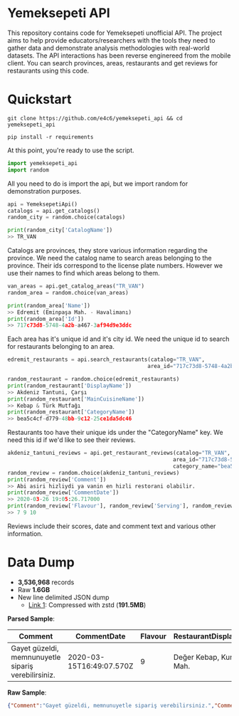 # Yemeksepeti API
This repository contains code for Yemeksepeti unofficial API. The project aims to help provide educators/researchers with the tools they need to gather data and demonstrate analysis methodologies with real-world datasets. The API interactions has been reverse enginereed from the mobile client. You can search provinces, areas, restaurants and get reviews for restaurants using this code.

 
# Quickstart

```
git clone https://github.com/e4c6/yemeksepeti_api && cd yemeksepeti_api

pip install -r requirements
```
At this point, you're ready to use the script.
```python
import yemeksepeti_api
import random
```
All you need to do is import the api, but we import random for demonstration purposes.
```python
api = YemeksepetiApi()
catalogs = api.get_catalogs()
random_city = random.choice(catalogs)

print(random_city['CatalogName'])
>> TR_VAN
```
Catalogs are provinces, they store various information regarding the province. We need the catalog name to search areas belonging to the province. Their ids correspond to the license plate numbers. However we use their names to find which areas belong to them.

```python
van_areas = api.get_catalog_areas("TR_VAN")
random_area = random.choice(van_areas)

print(random_area['Name'])
>> Edremit (Eminpaşa Mah. - Havalimanı) 
print(random_area['Id'])
>> 717c73d8-5748-4a2b-a467-3af94d9e3ddc
```

Each area has it's unique id and it's city id. We need the unique id to search for restaurants belonging to an area.

```python
edremit_restaurants = api.search_restaurants(catalog="TR_VAN", 
                                            area_id="717c73d8-5748-4a2b-a467-3af94d9e3ddc")

random_restaurant = random.choice(edremit_restaurants)
print(random_restaurant['DisplayName'])
>> Akdeniz Tantuni, Çarşı
print(random_restaurant['MainCuisineName'])
>> Kebap & Türk Mutfağı
print(random_restaurant['CategoryName'])
>> bea5c4cf-d779-48bb-9c12-25ce1da5dc46
```
Restaurants too have their unique ids under the "CategoryName" key. We need this id if we'd like to see their reviews.
```python
akdeniz_tantuni_reviews = api.get_restaurant_reviews(catalog="TR_VAN", 
                                                    area_id="717c73d8-5748-4a2b-a467-3af94d9e3ddc",
                                                    category_name="bea5c4cf-d779-48bb-9c12-25ce1da5dc46")
random_review = random.choice(akdeniz_tantuni_reviews)
print(random_review['Comment'])
>> Abi asiri hizliydi ya vanin en hizli restorani olabilir.
print(random_review['CommentDate'])
>> 2020-03-26 19:05:26.717000
print(random_review['Flavour'], random_review['Serving'], random_review['Speed'])
>> 7 9 10
```
Reviews include their scores, date and comment text and various other information.

# Data Dump

* **3,536,968** records
* Raw **1.6GB**
* New line delimited JSON dump
    * [Link 1](https://mega.nz/file/xiA3FYoR#PPsE10Rkpw5P5CZ6EhxOp1GJStkVgEfTiCvyzPf62uQ): Compressed with zstd (**191.5MB**)


**Parsed Sample**: 

| Comment                                              | CommentDate                 | Flavour | RestaurantDisplayName       | Serving | Speed | Status    | CommentType | AreaName              | AvgRestaurantScore | CatalogName |
|------------------------------------------------------|-----------------------------|---------|-----------------------------|---------|-------|-----------|-------------|-----------------------|--------------------|-------------|
| Gayet güzeldi, memnunuyetle sipariş verebilirsiniz\. | 2020\-03\-15T16:49:07\.570Z | 9       | Değer Kebap, Kurtuluş Mah\. | 9       | 10    | Onaylandı | UserComment | Uşak \(Ünalan Mah\.\) | 9,0                | TR\_USAK    |

**Raw Sample**:

```json
{"Comment":"Gayet güzeldi, memnunuyetle sipariş verebilirsiniz.","CommentDate":"2020-03-15T16:49:07.570Z","Flavour":"9","RestaurantDisplayName":"Değer Kebap, Kurtuluş Mah.","Serving":"9","Speed":"10","Status":"Onaylandı","CommentType":"UserComment","AreaName":"Uşak (Ünalan Mah.)","AvgRestaurantScore":"9,0","CatalogName":"TR_USAK"}
```